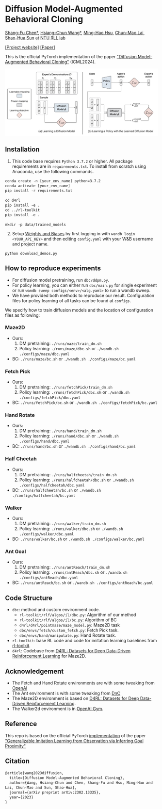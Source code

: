 # Diffusion Model-Augmented Behavioral Cloning

[Shang-Fu Chen\*](https://shangfuchen.github.io/),
[Hsiang-Chun Wang\*](https://openreview.net/profile?id=~Hsiang-Chun_Wang1),
[Ming-Hao Hsu](https://qaz159qaz159.github.io/),
[Chun-Mao Lai](https://www.mecoli.net/),
[Shao-Hua Sun](https://shaohua0116.github.io) at [NTU RLL lab](https://nturll.xyz/about)

[[Project website]](https://nturobotlearninglab.github.io/dbc/) [[Paper]](https://arxiv.org/abs/2302.13335)

This is the official PyTorch implementation of the paper ["Diffusion Model-Augmented Behavioral Cloning"](https://nturobotlearninglab.github.io/dbc/) (ICML2024).

![image](framework.jpeg)

## Installation

1. This code base requires `Python 3.7.2` or higher. All package requirements are in
   `requirements.txt`. To install from scratch using Anaconda, use the following
   commands.

```
conda create -n [your_env_name] python=3.7.2
conda activate [your_env_name]
pip install -r requirements.txt

cd d4rl
pip install -e .
cd ../rl-toolkit
pip install -e .

mkdir -p data/trained_models
```

2. Setup [Weights and Biases](https://wandb.ai/site) by first logging in with `wandb login <YOUR_API_KEY>` and then editing `config.yaml` with your W&B username and project name.

```
python download_demos.py
```

## How to reproduce experiments
- For diffusion model pretraining, run `dbc/ddpm.py`.
- For policy learning, you can either run `dbc/main.py` for single experiment or run `wandb sweep configs/<env>/<alg.yaml>` to run a wandb sweep. 
- We have provided both methods to reproduce our result. Configuration files for policy learning of all tasks can be found at `configs`.

We specify how to train diffusion models and the location of configuration files as following:

### Maze2D

- Ours:
    1. DM pretraining: `./runs/maze/train_dm.sh`
    2. Policy learning: `./runs/maze/dbc.sh` or `./wandb.sh ./configs/maze/dbc.yaml`
- BC: `./runs/maze/bc.sh` or `./wandb.sh ./configs/maze/bc.yaml`

### Fetch Pick

- Ours:
    1. DM pretraining: `./runs/fetchPick/train_dm.sh`
    2. Policy learning: `./runs/fetchPick/dbc.sh` or `./wandb.sh ./configs/fetchPick/dbc.yaml`
- BC: `./runs/fetchPick/bc.sh` or `./wandb.sh ./configs/fetchPick/bc.yaml`

### Hand Rotate

- Ours:
    1. DM pretraining: `./runs/hand/train_dm.sh`
    2. Policy learning: `./runs/hand/dbc.sh` or `./wandb.sh ./configs/hand/dbc.yaml`
- BC: `./runs/hand/bc.sh` or `./wandb.sh ./configs/hand/bc.yaml`

### Half Cheetah

- Ours:
    1. DM pretraining: `./runs/halfcheetah/train_dm.sh`
    2. Policy learning: `./runs/halfcheetah/dbc.sh` or `./wandb.sh ./configs/halfcheetah/dbc.yaml`
- BC: `./runs/halfcheetah/bc.sh` or `./wandb.sh ./configs/halfcheetah/bc.yaml`

### Walker

- Ours:
    1. DM pretraining: `./runs/walker/train_dm.sh`
    2. Policy learning: `./runs/walker/dbc.sh` or `./wandb.sh ./configs/walker/dbc.yaml`
- BC: `./runs/walker/bc.sh` or `./wandb.sh ./configs/walker/bc.yaml`

### Ant Goal

- Ours:
    1. DM pretraining: `./runs/antReach/train_dm.sh`
    2. Policy learning: `./runs/antReach/dbc.sh` or `./wandb.sh ./configs/antReach/dbc.yaml`
- BC: `./runs/antReach/bc.sh` or `./wandb.sh ./configs/antReach/bc.yaml`

## Code Structure

- `dbc`: method and custom environment code.
  - `rl-toolkit/rlf/algos/il/dbc.py`: Algorithm of our method
  - `rl-toolkit/rlf/algos/il/bc.py`: Algorithm of BC
  - `d4rl/d4rl/pointmaze/maze_model.py`: Maze2D task
  - `dbc/envs/fetch/custom_fetch.py`: Fetch Pick task.
  - `dbc/envs/hand/manipulate.py`: Hand Rotate task.
- `rl-toolkit`: base RL code and code for imitation learning baselines from [rl-toolkit](https://github.com/ASzot/rl-toolkit).
- `d4rl`: Codebase from [D4RL: Datasets for Deep Data-Driven Reinforcement Learning](https://github.com/rail-berkeley/d4rl) for Maze2D.

## Acknowledgement

- The Fetch and Hand Rotate environments are with some tweaking from [OpenAI](https://github.com/openai/gym/tree/6df1b994bae791667a556e193d2a215b8a1e397a/gym/envs/robotics)
- The Ant environment is with some tweaking from [DnC](https://github.com/dibyaghosh/dnc)
- The Maze2D environment is based on [D4RL: Datasets for Deep Data-Driven Reinforcement Learning](https://github.com/rail-berkeley/d4rl).
- The Walker2d environment is in [OpenAI Gym](https://github.com/openai/gym/blob/master/gym/envs/mujoco/walker2d_v3.py).

## Reference

This repo is based on the official PyTorch [implementation](https://github.com/clvrai/goal_prox_il) of the paper ["Generalizable Imitation Learning from Observation via Inferring Goal Proximity"](https://clvrai.github.io/goal_prox_il/)

## Citation

```
@article{wang2023diffusion,
  title={Diffusion Model-Augmented Behavioral Cloning},
  author={Wang, Hsiang-Chun and Chen, Shang-Fu and Hsu, Ming-Hao and Lai, Chun-Mao and Sun, Shao-Hua},
  journal={arXiv preprint arXiv:2302.13335},
  year={2023}
}
```
